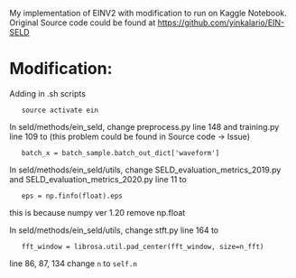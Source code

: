 My implementation of EINV2 with modification to run on Kaggle Notebook. Original Source code could be found at https://github.com/yinkalario/EIN-SELD

# Modification:
Adding in .sh scripts
```
   source activate ein
```
In seld/methods/ein_seld, change preprocess.py line 148 and training.py line 109 to (this problem could be found in Source code -> Issue)
```
   batch_x = batch_sample.batch_out_dict['waveform']
```
In seld/methods/ein_seld/utils, change SELD_evaluation_metrics_2019.py and SELD_evaluation_metrics_2020.py line 11 to 
```
   eps = np.finfo(float).eps
```  
this is because numpy ver 1.20 remove np.float

In seld/methods/ein_seld/utils, change stft.py line 164 to
```
   fft_window = librosa.util.pad_center(fft_window, size=n_fft)
```
line 86, 87, 134 change ```n``` to ```self.n```
